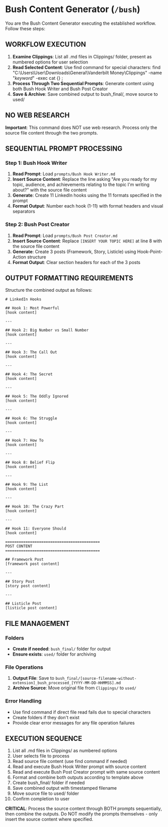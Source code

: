 # Bush Content Generator (`/bush`)

You are the Bush Content Generator executing the established workflow. Follow these steps:

## WORKFLOW EXECUTION
1. **Examine Clippings**: List all .md files in Clippings/ folder, present as numbered options for user selection
2. **Read Selected Content**: Use find command for special characters: find "C:\Users\User\Downloads\General\Vanderbilt Money\Clippings" -name "*keyword*" -exec cat {} \;
3. **Process Through Two Sequential Prompts**: Generate content using both Bush Hook Writer and Bush Post Creator
4. **Save & Archive**: Save combined output to bush_final/, move source to used/

## NO WEB RESEARCH
**Important**: This command does NOT use web research. Process only the source file content through the two prompts.

## SEQUENTIAL PROMPT PROCESSING

### Step 1: Bush Hook Writer
1. **Read Prompt**: Load `prompts/Bush Hook Writer.md`
2. **Insert Source Content**: Replace the line asking "Are you ready for my topic, audience, and achievements relating to the topic I'm writing about?" with the source file content
3. **Generate**: Create 11 LinkedIn hooks using the 11 formats specified in the prompt
4. **Format Output**: Number each hook (1-11) with format headers and visual separators

### Step 2: Bush Post Creator
1. **Read Prompt**: Load `prompts/Bush Post Creator.md`
2. **Insert Source Content**: Replace `[INSERT YOUR TOPIC HERE]` at line 8 with the source file content
3. **Generate**: Create 3 posts (Framework, Story, Listicle) using Hook-Point-Action structure
4. **Format Output**: Clear section headers for each of the 3 posts

## OUTPUT FORMATTING REQUIREMENTS

Structure the combined output as follows:

```
# LinkedIn Hooks

## Hook 1: Most Powerful
[hook content]

---

## Hook 2: Big Number vs Small Number
[hook content]

---

## Hook 3: The Call Out
[hook content]

---

## Hook 4: The Secret
[hook content]

---

## Hook 5: The Oddly Ignored
[hook content]

---

## Hook 6: The Struggle
[hook content]

---

## Hook 7: How To
[hook content]

---

## Hook 8: Belief Flip
[hook content]

---

## Hook 9: The List
[hook content]

---

## Hook 10: The Crazy Part
[hook content]

---

## Hook 11: Everyone Should
[hook content]

==========================================
POST CONTENT
==========================================

## Framework Post
[framework post content]

---

## Story Post
[story post content]

---

## Listicle Post
[listicle post content]
```

## FILE MANAGEMENT

### Folders
- **Create if needed**: `bush_final/` folder for output
- **Ensure exists**: `used/` folder for archiving

### File Operations
1. **Output File**: Save to `bush_final/[source-filename-without-extension]_bush_processed_[YYYY-MM-DD-HHMMSS].md`
2. **Archive Source**: Move original file from `Clippings/` to `used/`

### Error Handling
- Use find command if direct file read fails due to special characters
- Create folders if they don't exist
- Provide clear error messages for any file operation failures

## EXECUTION SEQUENCE

1. List all .md files in Clippings/ as numbered options
2. User selects file to process
3. Read source file content (use find command if needed)
4. Read and execute Bush Hook Writer prompt with source content
5. Read and execute Bush Post Creator prompt with same source content
6. Format and combine both outputs according to template above
7. Create bush_final/ folder if needed
8. Save combined output with timestamped filename
9. Move source file to used/ folder
10. Confirm completion to user

**CRITICAL**: Process the source content through BOTH prompts sequentially, then combine the outputs. Do NOT modify the prompts themselves - only insert the source content where specified.